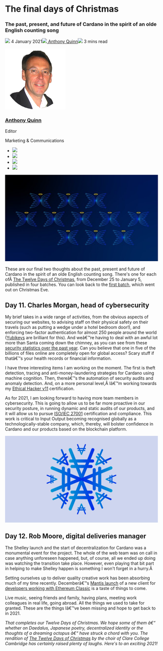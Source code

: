 # The final days of Christmas
### **The past, present, and future of Cardano in the spirit of an olde English counting song**
![](img/2021-01-04-the-final-days-of-christmas.002.png) 4 January 2021![](img/2021-01-04-the-final-days-of-christmas.002.png)[ Anthony Quinn](/en/blog/authors/anthony-quinn/page-1/)![](img/2021-01-04-the-final-days-of-christmas.003.png) 3 mins read

![Anthony Quinn](img/2021-01-04-the-final-days-of-christmas.004.png)[](/en/blog/authors/anthony-quinn/page-1/)
### [**Anthony Quinn**](/en/blog/authors/anthony-quinn/page-1/)
Editor

Marketing & Communications

- ![](img/2021-01-04-the-final-days-of-christmas.005.png)[](mailto:anthony.quinn@iohk.io "Email")
- ![](img/2021-01-04-the-final-days-of-christmas.006.png)[](https://www.youtube.com/watch?v=KkcAic12dvc "YouTube")
- ![](img/2021-01-04-the-final-days-of-christmas.007.png)[](https://www.linkedin.com/in/tony-quinn-frsa-0b093229 "LinkedIn")
- ![](img/2021-01-04-the-final-days-of-christmas.008.png)[](https://twitter.com/IohkT "Twitter")

![The final days of Christmas ](img/2021-01-04-the-final-days-of-christmas.009.jpeg)

These are our final two thoughts about the past, present and future of Cardano in the spirit of an olde English counting song. There's one for each ofÂ [The Twelve Days of Christmas](https://www.classicfm.com/discover-music/occasions/christmas/twelve-12-days-of-christmas-lyrics-meaning/), from December 25 to January 5, published in four batches. You can look back to the [first batch](https://iohk.io/en/blog/posts/2020/12/24/some-thoughts-for-the-next-12-days/), which went out on Christmas Eve.
## **Day 11. Charles Morgan, head of cybersecurity**
My brief takes in a wide range of activities, from the obvious aspects of securing our websites, to advising staff on their physical safety on their travels (such as putting a wedge under a hotel bedroom door!), and enforcing two-factor authentication for almost 250 people around the world ([Yubikeys](https://www.yubico.com/) are brilliant for this). And weâ€™re having to deal with an awful lot more than Santa coming down the chimney, as you can see from these [security statistics over the past year](https://www.websitehostingrating.com/cybersecurity-statistics-facts/). Can you believe that one in five of the billions of files online are completely open for global access? Scary stuff if thatâ€™s your health records or financial information.

I have three interesting items I am working on the moment. The first is theft detection, tracing and anti-money-laundering strategies for Cardano using machine cognition. Then, thereâ€™s the automation of security audits and anomaly detection. And, on a more personal level,Â Iâ€™m working towards my [Ethical Hacker v11](https://www.eccouncil.org/wp-content/uploads/2020/09/CEHv11-Brochure.pdf) certification.

As for 2021, I am looking forward to having more team members in cybersecurity. This is going to allow us to be far more proactive in our security posture, in running dynamic and static audits of our products, and it will allow us to pursue [ISO/IEC 27001](https://www.iso.org/isoiec-27001-information-security.html) certification and compliance. This work is critical to Input Output becoming recognised globally as a technologically-stable company, which, thereby, will bolster confidence in Cardano and our products based on the blockchain platform.

![](img/2021-01-04-the-final-days-of-christmas.010.jpeg)
## **Day 12. Rob Moore, digital deliveries manager**
The Shelley launch and the start of decentralization for Cardano was a monumental event for the project. The whole of the web team was on call in case anything unforeseen happened, but, of course, all we ended up doing was watching the transition take place. However, even playing that bit part in helping to make Shelley happen is something I won't forget in a hurry.Â 

Setting ourselves up to deliver quality creative work has been absorbing much of my time recently. Decemberâ€™s [Mantis launch](https://iohk.io/en/blog/posts/2020/12/09/the-new-mantis-bringing-security-and-stability-to-the-ethereum-classic-ecosystem-1/) of a new client for [developers working with Ethereum Classic](https://mantisclient.io/) is a taste of things to come.

Live music, seeing friends and family, having plans, meeting work colleagues in real life, going abroad. All the things we used to take for granted. These are the things Iâ€™ve been missing and hope to get back to in 2021.

*That completes our Twelve Days of Christmas. We hope some of them â€“ whether on Daedalus, Japanese poetry, decentralized identity or the thoughts of a dreaming octopus â€“ have struck a chord with you.* *The rendition of [The Twelve Days of Christmas](https://www.classicfm.com/discover-music/occasions/christmas/twelve-12-days-of-christmas-lyrics-meaning/) by the choir of Clare College Cambridge has certainly raised plenty of laughs. Here's to an exciting 2021!*

